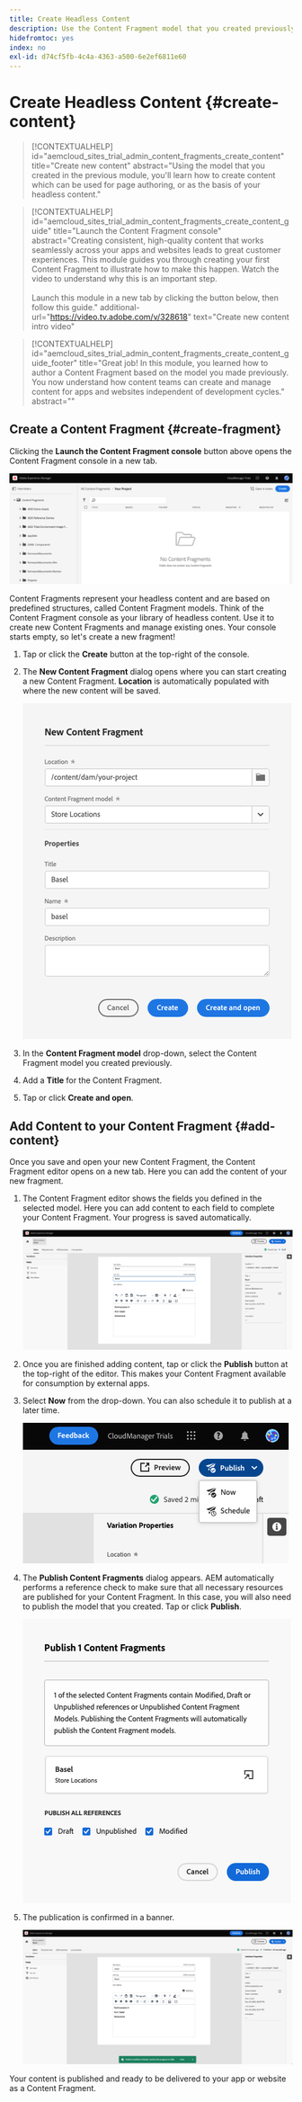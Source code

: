 ```yaml
---
title: Create Headless Content
description: Use the Content Fragment model that you created previously to create content which can be used for page authoring, or as the basis for your headless content.
hidefromtoc: yes
index: no
exl-id: d74cf5fb-4c4a-4363-a500-6e2ef6811e60
---
```


# Create Headless Content {#create-content}

>[!CONTEXTUALHELP]
>id="aemcloud_sites_trial_admin_content_fragments_create_content"
>title="Create new content"
>abstract="Using the model that you created in the previous module, you'll learn how to create content which can be used for page authoring, or as the basis of your headless content."

>[!CONTEXTUALHELP]
>id="aemcloud_sites_trial_admin_content_fragments_create_content_guide"
>title="Launch the Content Fragment console"
>abstract="Creating consistent, high-quality content that works seamlessly across your apps and websites leads to great customer experiences. This module guides you through creating your first Content Fragment to illustrate how to make this happen. Watch the video to understand why this is an important step.<br><br>Launch this module in a new tab by clicking the button below, then follow this guide."
>additional-url="https://video.tv.adobe.com/v/328618" text="Create new content intro video"

>[!CONTEXTUALHELP]
>id="aemcloud_sites_trial_admin_content_fragments_create_content_guide_footer"
>title="Great job! In this module, you learned how to author a Content Fragment based on the model you made previously. You now understand how content teams can create and manage content for apps and websites independent of development cycles."
>abstract=""

## Create a Content Fragment {#create-fragment}

Clicking the **Launch the Content Fragment console** button above opens the Content Fragment console in a new tab.

![Editing the content of your fragment](assets/create-content/content-fragment-console.png)

Content Fragments represent your headless content and are based on predefined structures, called Content Fragment models. Think of the Content Fragment console as your library of headless content. Use it to create new Content Fragments and manage existing ones. Your console starts empty, so let's create a new fragment!

1. Tap or click the **Create** button at the top-right of the console.

1. The **New Content Fragment** dialog opens where you can  start creating a new Content Fragment. **Location** is automatically populated with where the new content will be saved.

   ![Create Content Fragment dialog](assets/create-content/create-content-fragment.png)

1. In the **Content Fragment model** drop-down, select the Content Fragment model you created previously.

1. Add a **Title** for the Content Fragment.

1. Tap or click **Create and open**.

## Add Content to your Content Fragment {#add-content}

Once you save and open your new Content Fragment, the Content Fragment editor opens on a new tab. Here you can add the content of your new fragment.

1. The Content Fragment editor shows the fields you defined in the selected model. Here you can add content to each field to complete your Content Fragment. Your progress is saved automatically. 

   ![Content Fragment editor](assets/create-content/content-fragment-editor.png)

1. Once you are finished adding content, tap or click the **Publish** button at the top-right of the editor. This makes your Content Fragment available for consumption by external apps. 

1. Select **Now** from the drop-down. You can also schedule it to publish at a later time.

   ![Publish button](assets/create-content/publish.png)

1. The **Publish Content Fragments** dialog appears. AEM automatically performs a reference check to make sure that all necessary resources are published for your Content Fragment. In this case, you will also need to publish the model that you created. Tap or click **Publish**.

   ![Reference check](assets/create-content/references.png)

1. The publication is confirmed in a banner.

   ![Confirmation of publication](assets/create-content/publish-confirm.png)

Your content is published and ready to be delivered to your app or website as a Content Fragment.
